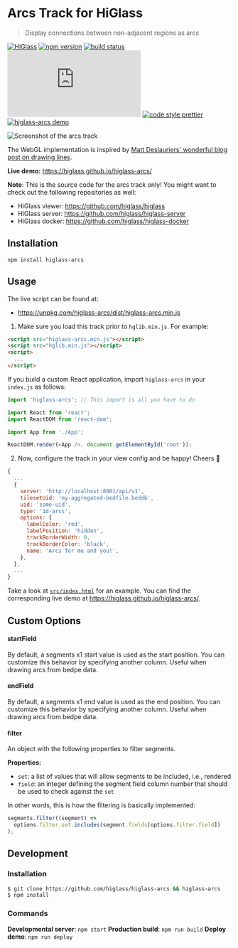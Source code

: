 # Arcs Track for HiGlass

> Display connections between non-adjacent regions as arcs

[![HiGlass](https://img.shields.io/badge/higlass-😍-red.svg?colorB=7fb4ff&style=flat-square)](http://higlass.io)
[![npm version](https://img.shields.io/npm/v/higlass-arcs.svg?color=7f94ff&style=flat-square)](https://www.npmjs.com/package/higlass-arcs)
[![build status](https://img.shields.io/github/workflow/status/higlass/higlass-arcs/build?color=a17fff&style=flat-square)](https://github.com/higlass/higlass-arcs/actions?query=workflow%3Abuild)
[![gzipped size](https://img.badgesize.io/https:/unpkg.com/higlass-arcs/dist/higlass-arcs.min.js?color=e17fff&compression=gzip&style=flat-square)](https://bundlephobia.com/result?p=higlass-arcs)
[![code style prettier](https://img.shields.io/badge/code_style-prettier-f57bf5.svg?style=flat-square)](https://github.com/prettier/prettier)
[![higlass-arcs demo](https://img.shields.io/badge/demo-online-f264ab.svg?style=flat-square)](https://higlass.github.io/higlass-arcs/)

![Screenshot of the arcs track](https://user-images.githubusercontent.com/2143629/71704745-0bd15f00-2d91-11ea-99d3-4bad11dec7de.png 'An example of the arcs track')

The WebGL implementation is inspired by [Matt Deslauriers' wonderful blog post on drawing lines](https://mattdesl.svbtle.com/drawing-lines-is-hard).

**Live demo:** https://higlass.github.io/higlass-arcs/

**Note**: This is the source code for the arcs track only! You might want to check out the following repositories as well:

- HiGlass viewer: https://github.com/higlass/higlass
- HiGlass server: https://github.com/higlass/higlass-server
- HiGlass docker: https://github.com/higlass/higlass-docker

## Installation

```
npm install higlass-arcs
```

## Usage

The live script can be found at:

- https://unpkg.com/higlass-arcs/dist/higlass-arcs.min.js

1. Make sure you load this track prior to `hglib.min.js`. For example:

```html
<script src="higlass-arcs.min.js"></script>
<script src="hglib.min.js"></script>
<script>
  ...
</script>
```

If you build a custom React application, import `higlass-arcs` in your `index.js` as follows:

```javascript
import 'higlass-arcs'; // This import is all you have to do

import React from 'react';
import ReactDOM from 'react-dom';

import App from './App';

ReactDOM.render(<App />, document.getElementById('root'));
```

2. Now, configure the track in your view config and be happy! Cheers 🎉

```javascript
{
  ...
  {
    server: 'http://localhost:8001/api/v1',
    tilesetUid: 'my-aggregated-bedfile.beddb',
    uid: 'some-uid',
    type: '1d-arcs',
    options: {
      labelColor: 'red',
      labelPosition: 'hidden',
      trackBorderWidth: 0,
      trackBorderColor: 'black',
      name: 'Arcs for me and you!',
    },
  },
  ...
}
```

Take a look at [`src/index.html`](src/index.html) for an example. You can find the corresponding live demo at https://higlass.github.io/higlass-arcs/.

## Custom Options

#### startField

By default, a segments x1 start value is used as the start position. You can customize this behavior by specifying another column. Useful when drawing arcs from bedpe data.

#### endField

By default, a segments x1 end value is used as the end position. You can customize this behavior by specifying another column. Useful when drawing arcs from bedpe data.

#### filter

An object with the following properties to filter segments.

**Properties:**

- `set`: a list of values that will allow segments to be included, i.e., rendered
- `field`: an integer defining the segment field column number that should be used to check against the `set`

In other words, this is how the filtering is basically implemented:

```javascript
segments.filter((segment) =>
  options.filter.set.includes(segment.fields[options.filter.field])
);
```

## Development

### Installation

```bash
$ git clone https://github.com/higlass/higlass-arcs && higlass-arcs
$ npm install
```

### Commands

**Developmental server**: `npm start`
**Production build**: `npm run build`
**Deploy demo**: `npm run deploy`
